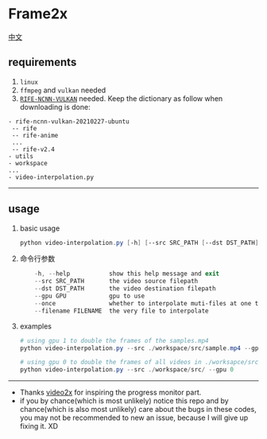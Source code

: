 # Frame2x
[中文](https://gitee.com/excelsiorly/frame2x/blob/master/README.md)

## requirements
1. ```linux```
2. ```ffmpeg``` and ```vulkan``` needed
3. [```RIFE-NCNN-VULKAN```](https://github.com/nihui/rife-ncnn-vulkan/releases/download/20210520/rife-ncnn-vulkan-20210520-ubuntu.zip) needed. Keep the dictionary as follow when downloading is done:
```
- rife-ncnn-vulkan-20210227-ubuntu
 -- rife
 -- rife-anime
 ...
 -- rife-v2.4
- utils
- workspace
...
- video-interpolation.py
```
---
## usage
1. basic usage
    ```powershell
    python video-interpolation.py [-h] [--src SRC_PATH [--dst DST_PATH] [--gpu GPU] [--once] [--filename FILENAME]
    ```
2. 命令行参数
    ```powershell
        -h, --help           show this help message and exit
        --src SRC_PATH       the video source filepath
        --dst DST_PATH       the video destination filepath
        --gpu GPU            gpu to use
        --once               whether to interpolate muti-files at one time
        --filename FILENAME  the very file to interpolate
    ```
3. examples
   ```powershell
   # using gpu 1 to double the frames of the samples.mp4
   python video-interpolation.py --src ./workspace/src/sample.mp4 --gpu 1

   # using gpu 0 to double the frames of all videos in ./worksapce/src/
   python video-interpolation.py --src ./workspace/src/ --gpu 0
   ```
---
- Thanks [video2x](https://github.com/k4yt3x/video2x) for inspiring the progress monitor part.
- if you by chance(which is most unlikely) notice this repo and by chance(which is also most unlikely) care about the bugs in these codes, you may not be recommended to new an issue, because I will give up fixing it. XD